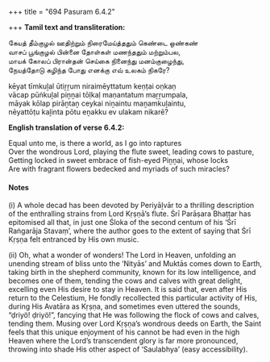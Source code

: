 +++
title = "694 Pasuram 6.4.2"

+++
**Tamil text and transliteration:**

கேயத் தீம்குழல் ஊதிற்றும் நிரைமேய்த்ததும் கெண்டை ஒண்கண்  
வாசப் பூங்குழல் பின்னை தோள்கள் மணந்ததும் மற்றும்பல,  
மாயக் கோலப் பிரான்தன் செய்கை நினைந்து மனம்குழைந்து,  
நேயத்தோடு கழிந்த போது எனக்கு எவ் உலகம் நிகரே?

kēyat tīmkuḻal ūtiṟṟum niraimēyttatum keṇṭai oṇkaṇ  
vācap pūṅkuḻal piṉṉai tōḷkaḷ maṇantatum maṟṟumpala,  
māyak kōlap pirāṉtaṉ ceykai niṉaintu maṉamkuḻaintu,  
nēyattōṭu kaḻinta pōtu eṉakku ev ulakam nikarē?

**English translation of verse 6.4.2:**

Equal unto me, is there a world, as I go into raptures  
Over the wondrous Lord, playing the flute sweet, leading cows to pasture,  
Getting locked in sweet embrace of fish-eyed Piṉṉai, whose locks  
Are with fragrant flowers bedecked and myriads of such miracles?

#### Notes

\(i\) A whole decad has been devoted by Periyāḻvār to a thrilling description of the enthralling strains from Lord Kṛṣṇā’s flute. Śrī Parāṣara Bhaṭṭar has epitomised all that, in just one Śloka of the second centum of his ‘Śrī Raṅgarāja Stavaṃ’, where the author goes to the extent of saying that Śrī Kṛṣṇa felt entranced by His own music.

\(ii\) Oh, what a wonder of wonders! The Lord in Heaven, unfolding an unending stream of bliss unto the ‘Nityās’ and Muktās comes down to Earth, taking birth in the shepherd community, known for its low intelligence, and becomes one of them, tending the cows and calves with great delight, excelling even His desire to stay in Heaven. It is said that, even after His return to the Celestium, He fondly recollected this particular activity of His, during His Avatāra as Kṛṣṇa, and sometimes even uttered the sounds, “ḍriyö! ḍriyö!”, fancying that He was following the flock of cows and calves, tending them. Musing over Lord Kṛṣṇa’s wondrous deeds on Earth, the Saint feels that this unique enjoyment of his cannot be had even in the high Heaven where the Lord’s transcendent glory is far more pronounced, throwing into shade His other aspect of ‘Saulabhya’ (easy accessibility).


